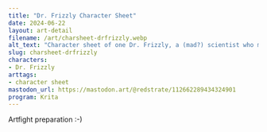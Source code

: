 ```yaml
---
title: "Dr. Frizzly Character Sheet"
date: 2024-06-22
layout: art-detail
filename: /art/charsheet-drfrizzly.webp
alt_text: "Character sheet of one Dr. Frizzly, a (mad?) scientist who makes minigames. He's clad in a white coat, a dark green undershirt and one messy tie. He's also decked out in khakis."
slug: charsheet-drfrizzly
characters:
- Dr. Frizzly
arttags:
- character sheet
mastodon_url: https://mastodon.art/@redstrate/112662289434324901
program: Krita
---
```

Artfight preparation :-)
